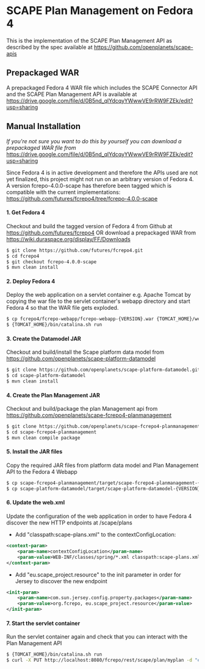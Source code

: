 SCAPE Plan Management on Fedora 4 
=================================

This is the implementation of the SCAPE Plan Management API as described by the spec available at 
https://github.com/openplanets/scape-apis

Prepackaged WAR
---------------
A prepackaged Fedora 4 WAR file which includes the SCAPE Connector API and the SCAPE Plan Management API is available at https://drive.google.com/file/d/0B5nd_qlYdcqyYWwwVE9rRW9FZEk/edit?usp=sharing



Manual Installation
-------------------
_If you're not sure you want to do this by yourself you can download a prepackaged WAR file from_ https://drive.google.com/file/d/0B5nd_qlYdcqyYWwwVE9rRW9FZEk/edit?usp=sharing

Since Fedora 4 is in active development and therefore the APIs used are not yet finalized, this project might not run on an arbitrary version of Fedora 4.
A version fcrepo-4.0.0-scape has therefore been tagged which is compatible with the current implementations:
https://github.com/futures/fcrepo4/tree/fcrepo-4.0.0-scape

#### 1. Get Fedora 4

Checkout and build the tagged version of Fedora 4 from Github at https://github.com/futures/fcrepo4
OR download a prepackaged WAR from https://wiki.duraspace.org/display/FF/Downloads

```bash
$ git clone https://github.com/futures/fcrepo4.git
$ cd fcrepo4
$ git checkout fcrepo-4.0.0-scape
$ mvn clean install
```

#### 2. Deploy Fedora 4

Deploy the web application on a servlet container e.g. Apache Tomcat by copying the war file to the servlet container's webapp directory and start Fedora 4 so that the WAR file gets exploded.

```bash
$ cp fcrepo4/fcrepo-webapp/fcrepo-webapp-{VERSION}.war {TOMCAT_HOME}/webapps/fcrepo.war
$ {TOMCAT_HOME}/bin/catalina.sh run
```

#### 3. Create the Datamodel JAR

Checkout and build/install the Scape platform data model from  https://github.com/openplanets/scape-platform-datamodel

```bash
$ git clone https://github.com/openplanets/scape-platform-datamodel.git
$ cd scape-platform-datamodel
$ mvn clean install
```

#### 4. Create the Plan Management JAR

Checkout and build/package the plan Management api from https://github.com/openplanets/scape-fcrepo4-planmanagement

```bash
$ git clone https://github.com/openplanets/scape-fcrepo4-planmanagement.git
$ cd scape-fcrepo4-planmanagement
$ mvn clean compile package
```	

#### 5. Install the JAR files

Copy the required JAR files from platform data model and Plan Management API to the Fedora 4 Webapp

```bash
$ cp scape-fcrepo4-planmanagement/target/scape-fcrepo4-planmanagement-{VERSION}.jar {TOMCAT_HOME}/webapps/fcrepo/WEB-INF/lib/
$ cp scape-platform-datamodel/target/scape-platform-datamodel-{VERSION}.jar {TOMCAT_HOME}/webapps/fcrepo/WEB-INF/lib/
```
	
#### 6. Update the web.xml

Update the configuration of the web application in order to have Fedora 4 discover the new HTTP endpoints at /scape/plans

*  Add "classpath:scape-plans.xml" to the contextConfigLocation:

```xml
<context-param>
	<param-name>contextConfigLocation</param-name>
	<param-value>WEB-INF/classes/spring/*.xml classpath:scape-plans.xml</param-value>
</context-param>
```

*  Add "eu.scape_project.resource" to the init parameter in order for Jersey to discover the new endpoint

```xml
<init-param>
	<param-name>com.sun.jersey.config.property.packages</param-name>
	<param-value>org.fcrepo, eu.scape_project.resource</param-value>
</init-param>
```
#### 7. Start the servlet container

Run the servlet container again and check that you can interact with the Plan Management API

```bash
$ {TOMCAT_HOME}/bin/catalina.sh run
$ curl -X PUT http://localhost:8080/fcrepo/rest/scape/plan/myplan -d "empty-plan"
```

